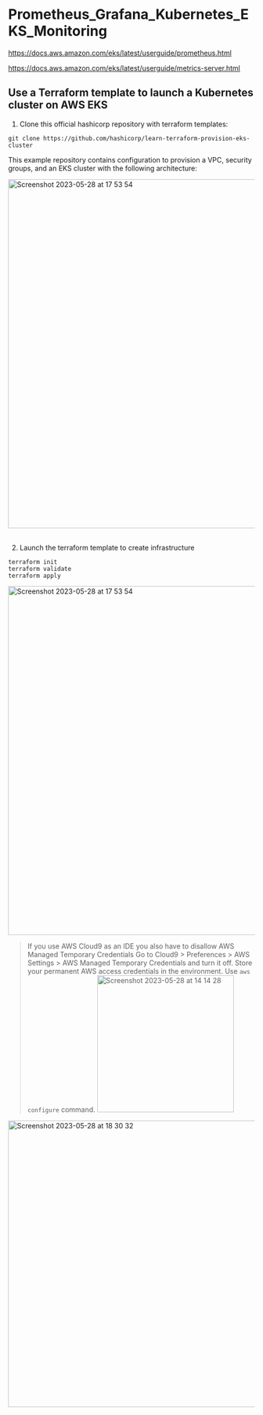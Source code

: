 # Prometheus_Grafana_Kubernetes_EKS_Monitoring

https://docs.aws.amazon.com/eks/latest/userguide/prometheus.html

https://docs.aws.amazon.com/eks/latest/userguide/metrics-server.html

## Use a Terraform template to launch a Kubernetes cluster on AWS EKS

1. Clone this official hashicorp repository with terraform templates:


```
git clone https://github.com/hashicorp/learn-terraform-provision-eks-cluster
```

This example repository contains configuration to provision a VPC, security groups, and an EKS cluster with the following architecture:

<img width="711" alt="Screenshot 2023-05-28 at 17 53 54" src="https://github.com/otammato/Prometheus_Grafana_Kubernetes_EKS_Monitoring/assets/104728608/9ac1f30e-7b2c-4b7c-bcca-95de95b03e04">

<br>
<br>

2. Launch the terraform template to create infrastructure

```
terraform init
terraform validate
terraform apply
```

<img width="711" alt="Screenshot 2023-05-28 at 17 53 54" src="https://github.com/otammato/Prometheus_Grafana_Kubernetes_EKS_Monitoring/assets/104728608/05c90361-fa22-4b15-8f28-0071bc700691">

> If you use AWS Cloud9 as an IDE you also have to disallow AWS Managed Temporary Credentials
> Go to Cloud9 > Preferences > AWS Settings > AWS Managed Temporary Credentials and turn it off.
> Store your permanent AWS access credentials in the environment. Use ```aws configure``` command.
> <img width="279" alt="Screenshot 2023-05-28 at 14 14 28" src="https://github.com/otammato/Prometheus_Grafana_Kubernetes_EKS_Monitoring/assets/104728608/34f3028e-3fed-4baf-b2af-b1180ea5e5b5">

<img width="584" alt="Screenshot 2023-05-28 at 18 30 32" src="https://github.com/otammato/Prometheus_Grafana_Kubernetes_EKS_Monitoring/assets/104728608/9e0c2e9f-1fba-4496-b28f-798ea60070f2">


